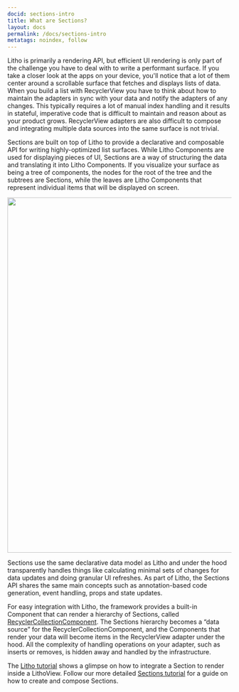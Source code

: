 ```yaml
---
docid: sections-intro
title: What are Sections?
layout: docs
permalink: /docs/sections-intro
metatags: noindex, follow
---
```


Litho is primarily a rendering API, but efficient UI rendering is only part of the challenge you have to deal with to write a performant surface.
If you take a closer look at the apps on your device, you'll notice that a lot of them center around a scrollable surface that fetches and displays lists of data. When you build a list with RecyclerView you have to think about how to maintain the adapters in sync with your data and notify the adapters of any changes. This typically requires a lot of manual index handling and it results in stateful, imperative code that is difficult to maintain and reason about as your product grows. RecyclerView adapters are also difficult to compose and integrating multiple data sources into the same surface is not trivial.

Sections are built on top of Litho to provide a declarative and composable API for writing highly-optimized list surfaces.
While Litho Components are used for displaying pieces of UI, Sections are a way of structuring the data and translating it into Litho Components. If you visualize your surface as being a tree of components, the nodes for the root of the tree and the subtrees are Sections, while the leaves are Litho Components that represent individual items that will be displayed on screen.

<img src="/static/images/sections-intro.png" style="width: 800px;">

Sections use the same declarative data model as Litho and under the hood transparently handles things like calculating minimal sets of changes for data updates and doing granular UI refreshes.
As part of Litho, the Sections API shares the same main concepts such as annotation-based code generation, event handling, props and state updates.

For easy integration with Litho, the framework provides a built-in Component that can render a hierarchy of Sections, called [RecyclerCollectionComponent](/javadoc/com/facebook/litho/sections/widget/RecyclerCollectionComponent.html). The Sections hierarchy becomes a “data source” for the RecyclerCollectionComponent, and the Components that render your data will become items in the RecyclerView adapter under the hood.  All the complexity of handling operations on your adapter, such as inserts or removes, is hidden away and handled by the infrastructure.

The [Litho tutorial](/docs/tutorial) shows a glimpse on how to integrate a Section to render inside a LithoView. Follow our more detailed [Sections tutorial](/docs/sections-tutorial) for a guide on how to create and compose Sections.
